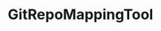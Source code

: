 ---
optionsClassName: GitRepoMappingToolOptions
optionsClassFullName: MigrationTools.Tools.GitRepoMappingToolOptions
configurationSamples:
- name: confinguration.json
  description: 
  code: >-
    {
      "MigrationTools": {
        "CommonTools": {
          "GitRepoMappingTool": {
            "Enabled": true,
            "Mappings": {
              "Source Repo Name": "Target Repo Name"
            }
          }
        }
      }
    }
  sampleFor: MigrationTools.Tools.GitRepoMappingToolOptions
- name: defaults
  description: 
  code: >-
    {
      "MigrationTools": {
        "CommonTools": {
          "GitRepoMappingTool": {
            "Enabled": "True",
            "Mappings": {
              "Source Repo Name": "Target Repo Name"
            }
          }
        }
      }
    }
  sampleFor: MigrationTools.Tools.GitRepoMappingToolOptions
- name: Classic
  description: 
  code: >-
    {
      "$type": "GitRepoMappingToolOptions",
      "Enabled": true,
      "Mappings": {
        "$type": "Dictionary`2",
        "Source Repo Name": "Target Repo Name"
      }
    }
  sampleFor: MigrationTools.Tools.GitRepoMappingToolOptions
description: Used to process the String fields of a work item. This is useful for cleaning up data. It will limit fields to a max length and apply regex replacements based on what is configured. Each regex replacement is applied in order and can be enabled or disabled.
className: GitRepoMappingTool
typeName: Tools
architecture: 
options:
- parameterName: Enabled
  type: Boolean
  description: If set to `true` then the tool will run. Set to `false` and the processor will not run.
  defaultValue: missng XML code comments
- parameterName: Mappings
  type: Dictionary
  description: List of work item mappings.
  defaultValue: '{}'
status: missng XML code comments
processingTarget: missng XML code comments
classFile: /src/MigrationTools/Tools/GitRepoMappingTool.cs
optionsClassFile: /src/MigrationTools/Tools/GitRepoMappingToolOptions.cs

redirectFrom:
- /Reference/Tools/GitRepoMappingToolOptions/
layout: reference
toc: true
permalink: /Reference/Tools/GitRepoMappingTool/
title: GitRepoMappingTool
categories:
- Tools
- 
topics:
- topic: notes
  path: /docs/Reference/Tools/GitRepoMappingTool-notes.md
  exists: false
  markdown: ''
- topic: introduction
  path: /docs/Reference/Tools/GitRepoMappingTool-introduction.md
  exists: false
  markdown: ''

---